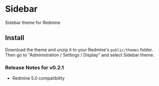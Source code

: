 # Sidebar
Sidebar theme for Redmine

## Install
Download the theme and unzip it to your Redmine's `public/themes` folder. Then go to "Administration / Settings / Display"
and select Sidebar theme.

### Release Notes for v0.2.1

  - Redmine 5.0 compatibility